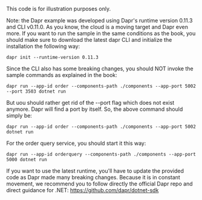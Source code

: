 This code is for illustration purposes only.

Note: the Dapr example was developed using Dapr's runtime version 0.11.3 and CLI v0.11.0. As you know, the cloud is a moving target and Dapr even more. If you want to run the sample in the same conditions as the book, you should make sure to download the latest dapr CLI and initialize the installation the following way:
    
    dapr init --runtime-version 0.11.3


Since the CLI also has some breaking changes, you should NOT invoke the sample commands as explained in the book:


    dapr run --app-id order --components-path ./components --app-port 5002 --port 3503 dotnet run

But uou should rather get rid of the --port flag which does not exist anymore. Dapr will find a port by itself. So, the above command should simply be:

    dapr run --app-id order --components-path ./components --app-port 5002 dotnet run

For the order query service, you should start it this way:

    dapr run --app-id orderquery --components-path ./components --app-port 5000 dotnet run

If you want to use the latest runtime, you'll have to update the provided code as Dapr made many breaking changes. Because it is in constant movement, we recommend you to follow directly the official Dapr repo and direct guidance for .NET: https://github.com/dapr/dotnet-sdk
